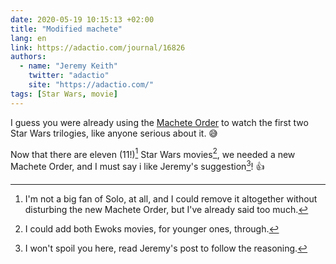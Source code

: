 ```yaml
---
date: 2020-05-19 10:15:13 +02:00
title: "Modified machete"
lang: en
link: https://adactio.com/journal/16826
authors:
  - name: "Jeremy Keith"
    twitter: "adactio"
    site: "https://adactio.com/"
tags: [Star Wars, movie]
---
```


I guess you were already using the [Machete Order](https://www.nomachetejuggling.com/2011/11/11/the-star-wars-saga-suggested-viewing-order/) to watch the first two Star Wars trilogies, like anyone serious about it. 😅

Now that there are eleven (11!)[^solo] Star Wars movies[^ewoks], we needed a new Machete Order, and I must say i like Jeremy's suggestion[^spoil]! 👍

[^solo]: I'm not a big fan of Solo, at all, and I could remove it altogether without disturbing the new Machete Order, but I've already said too much[^footnotes]. 

[^ewoks]: I could add both Ewoks movies, for younger ones, through.

[^spoil]: I won't spoil you here, read Jeremy's post to follow the reasoning.

[^footnotes]: By the way, do you read footnotes while you encounter the link in the main text, or all at the end… or not a all? 🤔